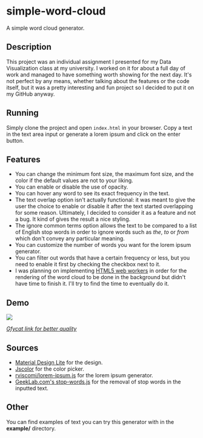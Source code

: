# simple-word-cloud
A simple word cloud generator.

## Description

This project was an individual assignment I presented for my Data Visualization class at my university. I worked on it for about a full day of work and managed to have something worth showing for the next day. It's not perfect by any means, whether talking about the features or the code itself, but it was a pretty interesting and fun project so I decided to put it on my GitHub anyway.

## Running

Simply clone the project and open `index.html` in your browser. Copy a text in the text area input or generate a lorem ipsum and click on the enter button.

## Features

* You can change the minimum font size, the maximum font size, and the color if the default values are not to your liking.
* You can enable or disable the use of opacity.
* You can hover any word to see its exact frequency in the text.
* The text overlap option isn't actually functional: it was meant to give the user the choice to enable or disable it after the text started overlapping for some reason. Ultimately, I decided to consider it as a feature and not a bug. It kind of gives the result a nice styling.
* The ignore common terms option allows the text to be compared to a list of English stop words in order to ignore words such as *the*, *to* or *from* which don't convey any particular meaning.
* You can customize the number of words you want for the lorem ipsum generator.
* You can filter out words that have a certain frequency or less, but you need to enable it first by checking the checkbox next to it.
* I was planning on implementing [HTML5 web workers](https://www.w3schools.com/html/html5_webworkers.asp) in order for the rendering of the word cloud to be done in the background but didn't have time to finish it. I'll try to find the time to eventually do it.

## Demo

![](https://thumbs.gfycat.com/OfficialWeakElectriceel-size_restricted.gif)

[*Gfycat link for better quality*](https://gfycat.com/OfficialWeakElectriceel)

## Sources

* [Material Design Lite](https://getmdl.io/) for the design.
* [Jscolor](http://jscolor.com/) for the color picker.
* [rviscomi/lorem-ipsum.js](https://gist.github.com/rviscomi/1479649) for the lorem ipsum generator.
* [GeekLab.com's stop-words.js](http://geeklad.com/remove-stop-words-in-javascript) for the removal of stop words in the inputted text.

## Other

You can find examples of text you can try this generator with in the **example/** directory.
